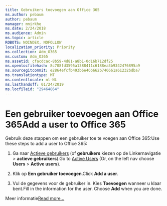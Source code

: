```yaml
---
title: Gebruikers toevoegen aan Office 365
ms.author: pebaum
author: pebaum
manager: mnirkhe
ms.date: 2/24/2018
ms.audience: Admin
ms.topic: article
ROBOTS: NOINDEX, NOFOLLOW
localization_priority: Priority
ms.collection: Adm_O365
ms.custom: Adm_O365
ms.assetid: cfacdcac-8b59-4d81-a8b1-0d16b712df25
ms.openlocfilehash: 8c708fd3595a1388411c6188ea3b9342476895a9
ms.sourcegitcommit: e2864efcfb493b6e46b662b746661a61232bdba7
ms.translationtype: MT
ms.contentlocale: nl-NL
ms.lasthandoff: 01/24/2019
ms.locfileid: "29464864"
---
```

# <a name="add-a-user-to-office-365"></a><span data-ttu-id="e6f42-102">Een gebruiker toevoegen aan Office 365</span><span class="sxs-lookup"><span data-stu-id="e6f42-102">Add a user to Office 365</span></span>

<span data-ttu-id="e6f42-103">Gebruik deze stappen om een gebruiker toe te voegen aan Office 365:</span><span class="sxs-lookup"><span data-stu-id="e6f42-103">Use these steps to add a user to Office 365:</span></span>
  
1. <span data-ttu-id="e6f42-104">Ga naar [Actieve gebruikers](https://support.office.com/article/https://portal.office.com/adminportal/home.aspx#/users) (of **gebruikers** kiezen op de Linkernavigatie \> **actieve gebruikers**).</span><span class="sxs-lookup"><span data-stu-id="e6f42-104">Go to [Active Users](https://support.office.com/article/https://portal.office.com/adminportal/home.aspx#/users) (Or, on the left nav choose **Users** \> **Active users**).</span></span>
    
2. <span data-ttu-id="e6f42-105">Klik op **Een gebruiker toevoegen**.</span><span class="sxs-lookup"><span data-stu-id="e6f42-105">Click **Add a user**.</span></span>
    
3. <span data-ttu-id="e6f42-p101">Vul de gegevens voor de gebruiker in. Kies **Toevoegen** wanneer u klaar bent.</span><span class="sxs-lookup"><span data-stu-id="e6f42-p101">Fill in the information for the user. Choose **Add** when you are done.</span></span> 
    
<span data-ttu-id="e6f42-108">Meer informatie</span><span class="sxs-lookup"><span data-stu-id="e6f42-108">[Read more...](https://support.office.com/article/1970f7d6-03b5-442f-b385-5880b9c256ec)</span></span>
  

